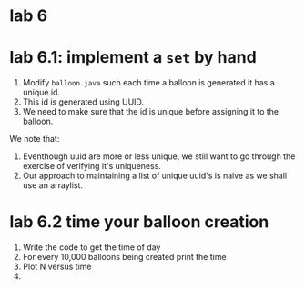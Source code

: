 # lab 6

# lab 6.1: implement a `set` by hand

1. Modify `balloon.java` such each time a balloon is generated it has a unique id.   
2. This id is generated using UUID.
3. We need to make sure that the id is unique before assigning it to the balloon.

We note that:

1. Eventhough uuid are more or less unique, we still want to go through the exercise of verifying it's uniqueness.
2. Our approach to maintaining a list of unique uuid's is naive as we shall use an arraylist.

# lab 6.2 time your balloon creation

1. Write the code to get the time of day
2. For every 10,000 balloons being created print the time
3. Plot N versus time
4. 
